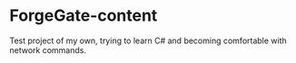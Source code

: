 # ForgeGate-content
Test project of my own, trying to learn C# and becoming comfortable with network commands.
